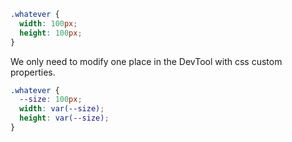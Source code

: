 ```css
.whatever {
  width: 100px;
  height: 100px;
}
```

We only need to modify one place in the DevTool with css custom properties.

```css
.whatever {
  --size: 100px;
  width: var(--size);
  height: var(--size);
}
```
